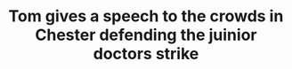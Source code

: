 ---
title: Tom gives a speech to the crowds in Chester defending the juinior doctors strike
subject: toms_speech
image: toms_bma_speech_grey.jpg
link: https://www.facebook.com/plugins/video.php?href=https%3A%2F%2Fwww.facebook.com%2FBMAmersey%2Fvideos%2F1217182064966853%2F&show_text=0&width=560
alt: Toms BMA speech in Chester
description: 'Tom gives a speech in chester.Tom gives a speech in chester.Tom gives a speech in chester.Tom gives a speech in chester.Tom gives a speech in chester.'
---